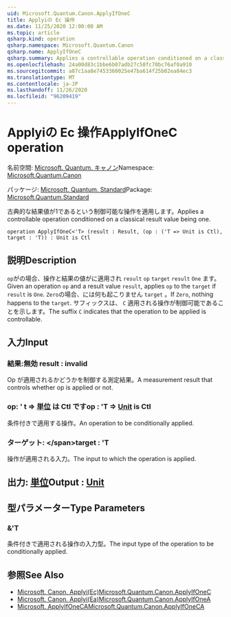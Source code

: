 ```yaml
---
uid: Microsoft.Quantum.Canon.ApplyIfOneC
title: Applyiの Ec 操作
ms.date: 11/25/2020 12:00:00 AM
ms.topic: article
qsharp.kind: operation
qsharp.namespace: Microsoft.Quantum.Canon
qsharp.name: ApplyIfOneC
qsharp.summary: Applies a controllable operation conditioned on a classical result value being one.
ms.openlocfilehash: 24a00d83c1bbe6b07adb27c58fc70bc76af0a910
ms.sourcegitcommit: a87c1aa8e7453360025e47ba614f25b02ea84ec3
ms.translationtype: MT
ms.contentlocale: ja-JP
ms.lasthandoff: 11/26/2020
ms.locfileid: "96209419"
---
```

# <a name="applyifonec-operation"></a><span data-ttu-id="3ee74-102">Applyiの Ec 操作</span><span class="sxs-lookup"><span data-stu-id="3ee74-102">ApplyIfOneC operation</span></span>

<span data-ttu-id="3ee74-103">名前空間: [Microsoft. Quantum. キャノン](xref:Microsoft.Quantum.Canon)</span><span class="sxs-lookup"><span data-stu-id="3ee74-103">Namespace: [Microsoft.Quantum.Canon](xref:Microsoft.Quantum.Canon)</span></span>

<span data-ttu-id="3ee74-104">パッケージ: [Microsoft. Quantum. Standard](https://nuget.org/packages/Microsoft.Quantum.Standard)</span><span class="sxs-lookup"><span data-stu-id="3ee74-104">Package: [Microsoft.Quantum.Standard](https://nuget.org/packages/Microsoft.Quantum.Standard)</span></span>


<span data-ttu-id="3ee74-105">古典的な結果値が1であるという制御可能な操作を適用します。</span><span class="sxs-lookup"><span data-stu-id="3ee74-105">Applies a controllable operation conditioned on a classical result value being one.</span></span>

```qsharp
operation ApplyIfOneC<'T> (result : Result, (op : ('T => Unit is Ctl), target : 'T)) : Unit is Ctl
```


## <a name="description"></a><span data-ttu-id="3ee74-106">説明</span><span class="sxs-lookup"><span data-stu-id="3ee74-106">Description</span></span>

<span data-ttu-id="3ee74-107">`op`がの場合、操作と結果の値がに適用され `result` `op` `target` `result` `One` ます。</span><span class="sxs-lookup"><span data-stu-id="3ee74-107">Given an operation `op` and a result value `result`, applies `op` to the `target` if `result` is `One`.</span></span> <span data-ttu-id="3ee74-108">`Zero`の場合、には何も起こりません `target` 。</span><span class="sxs-lookup"><span data-stu-id="3ee74-108">If `Zero`, nothing happens to the `target`.</span></span>
<span data-ttu-id="3ee74-109">サフィックスは、 `C` 適用される操作が制御可能であることを示します。</span><span class="sxs-lookup"><span data-stu-id="3ee74-109">The suffix `C` indicates that the operation to be applied is controllable.</span></span>

## <a name="input"></a><span data-ttu-id="3ee74-110">入力</span><span class="sxs-lookup"><span data-stu-id="3ee74-110">Input</span></span>

### <a name="result--__invalidresult__"></a><span data-ttu-id="3ee74-111">結果:__無効 <Result>__</span><span class="sxs-lookup"><span data-stu-id="3ee74-111">result : __invalid<Result>__</span></span>

<span data-ttu-id="3ee74-112">Op が適用されるかどうかを制御する測定結果。</span><span class="sxs-lookup"><span data-stu-id="3ee74-112">A measurement result that controls whether op is applied or not.</span></span>


### <a name="op--t--unit--is-ctl"></a><span data-ttu-id="3ee74-113">op: ' t => [単位](xref:microsoft.quantum.lang-ref.unit)  は Ctl です</span><span class="sxs-lookup"><span data-stu-id="3ee74-113">op : 'T => [Unit](xref:microsoft.quantum.lang-ref.unit)  is Ctl</span></span>

<span data-ttu-id="3ee74-114">条件付きで適用する操作。</span><span class="sxs-lookup"><span data-stu-id="3ee74-114">An operation to be conditionally applied.</span></span>


### <a name="target--t"></a><span data-ttu-id="3ee74-115">ターゲット: \</span><span class="sxs-lookup"><span data-stu-id="3ee74-115">target : 'T</span></span>

<span data-ttu-id="3ee74-116">操作が適用される入力。</span><span class="sxs-lookup"><span data-stu-id="3ee74-116">The input to which the operation is applied.</span></span>



## <a name="output--unit"></a><span data-ttu-id="3ee74-117">出力: [単位](xref:microsoft.quantum.lang-ref.unit)</span><span class="sxs-lookup"><span data-stu-id="3ee74-117">Output : [Unit](xref:microsoft.quantum.lang-ref.unit)</span></span>



## <a name="type-parameters"></a><span data-ttu-id="3ee74-118">型パラメーター</span><span class="sxs-lookup"><span data-stu-id="3ee74-118">Type Parameters</span></span>

### <a name="t"></a><span data-ttu-id="3ee74-119">&</span><span class="sxs-lookup"><span data-stu-id="3ee74-119">'T</span></span>

<span data-ttu-id="3ee74-120">条件付きで適用される操作の入力型。</span><span class="sxs-lookup"><span data-stu-id="3ee74-120">The input type of the operation to be conditionally applied.</span></span>

## <a name="see-also"></a><span data-ttu-id="3ee74-121">参照</span><span class="sxs-lookup"><span data-stu-id="3ee74-121">See Also</span></span>

- [<span data-ttu-id="3ee74-122">Microsoft. Canon. Applyi(Ec)</span><span class="sxs-lookup"><span data-stu-id="3ee74-122">Microsoft.Quantum.Canon.ApplyIfOneC</span></span>](xref:Microsoft.Quantum.Canon.ApplyIfOneC)
- [<span data-ttu-id="3ee74-123">Microsoft. Canon. Applyi(Ea)</span><span class="sxs-lookup"><span data-stu-id="3ee74-123">Microsoft.Quantum.Canon.ApplyIfOneA</span></span>](xref:Microsoft.Quantum.Canon.ApplyIfOneA)
- [<span data-ttu-id="3ee74-124">Microsoft. ApplyIfOneCA</span><span class="sxs-lookup"><span data-stu-id="3ee74-124">Microsoft.Quantum.Canon.ApplyIfOneCA</span></span>](xref:Microsoft.Quantum.Canon.ApplyIfOneCA)